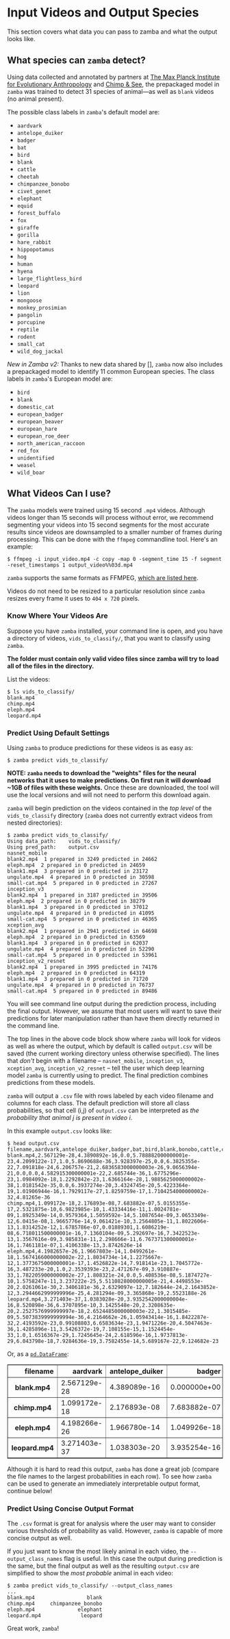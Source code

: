 # Input Videos and Output Species

This section covers what data you can pass to zamba and what the output looks like.

## What species can `zamba` detect?

Using data collected and annotated by partners at [The Max Planck Institute for
Evolutionary Anthropology](https://www.eva.mpg.de/index.html) and [Chimp &
See](https://www.chimpandsee.org/), the prepackaged model in `zamba` was
trained to detect 31 species of animal––as well as `blank` videos (no animal
present).

The possible class labels in `zamba`'s default model are:

* `aardvark`
* `antelope_duiker`
* `badger`
* `bat`
* `bird`
* `blank`
* `cattle`
* `cheetah`
* `chimpanzee_bonobo`
* `civet_genet`
* `elephant`
* `equid`
* `forest_buffalo`
* `fox`
* `giraffe`
* `gorilla`
* `hare_rabbit`
* `hippopotamus`
* `hog`
* `human`
* `hyena`
* `large_flightless_bird`
* `leopard`
* `lion`
* `mongoose`
* `monkey_prosimian`
* `pangolin`
* `porcupine`
* `reptile`
* `rodent`
* `small_cat`
* `wild_dog_jackal`

*New in Zamba v2:* Thanks to new data shared by [<SOURCE>], `zamba` now also includes a prepackaged model to identify 11 common European species. The class labels in `zamba`'s European model are:

* `bird`
* `blank`
* `domestic_cat`
* `european_badger`
* `european_beaver`
* `european_hare`
* `european_roe_deer`
* `north_american_raccoon`
* `red_fox`
* `unidentified`
* `weasel`
* `wild_boar`

## What Videos Can I use?

The `zamba` models were trained using 15 second `.mp4` videos. Although videos
longer than 15 seconds will process without error, we recommend segmenting your videos into 15 second segments for the most accurate results since videos are downsampled to a smaller number of frames during processing. This can be done with the `ffmpeg` commandline tool. Here's an example:

```console
$ ffmpeg -i input_video.mp4 -c copy -map 0 -segment_time 15 -f segment -reset_timestamps 1 output_video%%03d.mp4
```

`zamba` supports the same formats as FFMPEG, [which are listed here](https://www.ffmpeg.org/general.html#Supported-File-Formats_002c-Codecs-or-Features).

Videos do not need to be resized to a particular resolution since `zamba`
resizes every frame it uses to `404 x 720` pixels.

### Know Where Your Videos Are

Suppose you have `zamba` installed, your command line is open, and you have a
directory of videos, `vids_to_classify/`, that you want to classify using
`zamba`.

**The folder must contain only valid video files since zamba will try to load all of the files in the directory.**

List the videos:

```console
$ ls vids_to_classify/
blank.mp4
chimp.mp4
eleph.mp4
leopard.mp4
```


### Predict Using Default Settings

Using `zamba` to produce predictions for these videos is as easy as:

```console
$ zamba predict vids_to_classify/
```

**NOTE: `zamba` needs to download the "weights" files for the neural networks
that it uses to make predictions. On first run it will download ~1GB of files
with these weights.** Once these are downloaded, the tool will use the local
versions and will not need to perform this download again.

`zamba` will begin prediction on the videos contained in the _top level_ of the
`vids_to_classify` directory (`zamba` does not currently extract videos from
nested directories):

```console
$ zamba predict vids_to_classify/
Using data_path:    vids_to_classify/
Using pred_path:    output.csv
nasnet_mobile
blank2.mp4  1 prepared in 3249 predicted in 24662
eleph.mp4  2 prepared in 0 predicted in 24659
blank1.mp4  3 prepared in 0 predicted in 23172
ungulate.mp4  4 prepared in 0 predicted in 30598
small-cat.mp4  5 prepared in 0 predicted in 27267
inception_v3
blank2.mp4  1 prepared in 3187 predicted in 39506
eleph.mp4  2 prepared in 0 predicted in 38279
blank1.mp4  3 prepared in 0 predicted in 37012
ungulate.mp4  4 prepared in 0 predicted in 41095
small-cat.mp4  5 prepared in 0 predicted in 46365
xception_avg
blank2.mp4  1 prepared in 2941 predicted in 64698
eleph.mp4  2 prepared in 0 predicted in 63569
blank1.mp4  3 prepared in 0 predicted in 62037
ungulate.mp4  4 prepared in 0 predicted in 52290
small-cat.mp4  5 prepared in 0 predicted in 53961
inception_v2_resnet
blank2.mp4  1 prepared in 3995 predicted in 74176
eleph.mp4  2 prepared in 0 predicted in 64319
blank1.mp4  3 prepared in 0 predicted in 71720
ungulate.mp4  4 prepared in 0 predicted in 76737
small-cat.mp4  5 prepared in 0 predicted in 89486
```

You will see command line output during the prediction process, including the
final output. However, we assume that most users will want to save their
predictions for later manipulation rather than have them directly returned 
in the command line.

The top lines in the above code block show where
`zamba` will look for videos as well as where the output, which by default is
called `output.csv` will be saved (the current working directory unless
otherwise specified). The lines that _don't_ begin with a
filename – `nasnet_mobile`, `inception_v3`, `xception_avg`, `inception_v2_resnet` – tell the
user which deep learning model `zamba` is currently using to predict. The final
prediction combines predictions from these models. 

`zamba` will output a `.csv` file with rows
 labeled by each video filename and columns for each class. The default
 prediction will store all
class probabilities, so that cell (i,j) of `output.csv` can be interpreted as
_the probability that animal j is present in video i_.

In this example `output.csv` looks like:

```console
$ head output.csv
filename,aardvark,antelope_duiker,badger,bat,bird,blank,bonobo,cattle,cheetah,chimpanzee,civet_genet,elephant,equid,forest_buffalo,fox,giraffe,gorilla,hare_rabbit,hippopotamus,hog,human,hyena,large_flightless_bird,leopard,lion,mongoose,monkey_or_prosimian,pangolin,porcupine,reptile,rodent,small_cat,wild_dog_jackal
blank.mp4,2.567129e-28,4.3890892e-16,0.0,5.788882000000001e-23,4.2099122e-17,1.0,5.8690688e-36,3.928397e-25,0.0,6.3825355e-22,7.091818e-24,6.206757e-21,2.6836583000000003e-26,9.0656394e-21,0.0,0.0,4.582915300000001e-22,2.685744e-36,1.6775296e-23,1.0984092e-18,1.2292842e-23,1.6366164e-28,1.9885625000000002e-38,1.0181542e-35,0.0,6.3937274e-20,3.4324745e-20,5.4223364e-19,1.01906944e-16,1.7929117e-27,1.8259759e-17,1.7104254000000002e-32,4.81265e-36
chimp.mp4,1.099172e-18,2.176893e-08,7.683882e-07,5.0155355e-17,2.5321875e-10,6.9823985e-10,1.43334416e-11,1.0024781e-09,1.8925349e-14,0.9579364,1.5059592e-14,5.1087654e-09,3.0653349e-12,6.0415e-08,1.9665776e-14,9.061421e-10,3.2564805e-11,1.8022606e-13,1.8314252e-12,1.6785786e-07,0.01889301,1.6086219e-08,6.718011500000001e-16,7.1360104e-09,5.292697e-16,7.3422523e-13,1.3567616e-09,3.985831e-11,2.298666e-11,6.767371300000001e-16,1.7461181e-07,1.4106338e-13,3.8742626e-14
eleph.mp4,4.1982657e-26,1.9667803e-14,1.0499261e-18,1.5674166000000002e-22,1.8034734e-14,1.2275667e-12,1.3773675000000001e-17,1.4526822e-14,7.918141e-23,1.7045772e-16,3.487233e-20,1.0,2.3539393e-23,2.471267e-09,3.910887e-33,1.7822059000000002e-27,1.808321e-24,0.0,5.408536e-08,5.1874727e-10,1.5758247e-11,3.237222e-25,5.5110828000000005e-21,4.4498553e-20,2.0261061e-30,2.3406181e-36,2.6329097e-12,7.182644e-24,2.1643852e-12,3.2944662999999996e-25,4.281294e-09,3.365868e-19,2.5523188e-26
leopard.mp4,3.271403e-37,1.0383028e-20,3.9352542000000004e-16,8.520898e-36,6.3707895e-10,3.1425548e-20,2.3208635e-20,2.2527576999999997e-18,2.6524485000000003e-22,1.3015485e-09,5.5073839999999994e-36,4.2164662e-26,1.05943414e-16,1.8422287e-32,2.4193592e-23,0.99108803,6.6583634e-23,1.9471226e-20,4.5047463e-36,1.4285896e-11,3.5426372e-19,7.108155e-15,1.1524454e-33,1.0,1.6516367e-29,1.7245645e-24,2.618596e-16,1.9737813e-29,6.043798e-18,7.9284636e-19,3.7582455e-14,5.689167e-22,9.124682e-23
```

Or, as a [`pd.DataFrame`](https://pandas.pydata.org/docs/reference/api/pandas.DataFrame.html):

<table border="1" class="dataframe">
  <thead>
    <tr style="text-align: right;">
      <th>filename</th>
      <th>aardvark</th>
      <th>antelope_duiker</th>
      <th>badger</th>
      <th>bat</th>
      <th>bird</th>
      <th>blank</th>
      <th>bonobo</th>
      <th>cattle</th>
      <th>cheetah</th>
      <th>chimpanzee</th>
      <th>civet_genet</th>
      <th>elephant</th>
      <th>equid</th>
      <th>forest_buffalo</th>
      <th>fox</th>
      <th>giraffe</th>
      <th>gorilla</th>
      <th>hare_rabbit</th>
      <th>hippopotamus</th>
      <th>hog</th>
      <th>human</th>
      <th>hyena</th>
      <th>large_flightless_bird</th>
      <th>leopard</th>
      <th>lion</th>
      <th>mongoose</th>
      <th>monkey_or_prosimian</th>
      <th>pangolin</th>
      <th>porcupine</th>
      <th>reptile</th>
      <th>rodent</th>
      <th>small_cat</th>
      <th>wild_dog_jackal</th>
    </tr>
  </thead>
  <tbody>
    <tr>
      <th>blank.mp4</th>
      <td>2.567129e-28</td>
      <td>4.389089e-16</td>
      <td>0.000000e+00</td>
      <td>5.788882e-23</td>
      <td>4.209912e-17</td>
      <td>1.000000e+00</td>
      <td>5.869069e-36</td>
      <td>3.928397e-25</td>
      <td>0.000000e+00</td>
      <td>6.382536e-22</td>
      <td>7.091818e-24</td>
      <td>6.206757e-21</td>
      <td>2.683658e-26</td>
      <td>9.065639e-21</td>
      <td>0.000000e+00</td>
      <td>0.000000e+00</td>
      <td>4.582915e-22</td>
      <td>2.685744e-36</td>
      <td>1.677530e-23</td>
      <td>1.098409e-18</td>
      <td>1.229284e-23</td>
      <td>1.636616e-28</td>
      <td>1.988563e-38</td>
      <td>1.018154e-35</td>
      <td>0.000000e+00</td>
      <td>6.393727e-20</td>
      <td>3.432474e-20</td>
      <td>5.422336e-19</td>
      <td>1.019069e-16</td>
      <td>1.792912e-27</td>
      <td>1.825976e-17</td>
      <td>1.710425e-32</td>
      <td>4.812650e-36</td>
    </tr>
    <tr>
      <th>chimp.mp4</th>
      <td>1.099172e-18</td>
      <td>2.176893e-08</td>
      <td>7.683882e-07</td>
      <td>5.015536e-17</td>
      <td>2.532187e-10</td>
      <td>6.982399e-10</td>
      <td>1.433344e-11</td>
      <td>1.002478e-09</td>
      <td>1.892535e-14</td>
      <td>9.579364e-01</td>
      <td>1.505959e-14</td>
      <td>5.108765e-09</td>
      <td>3.065335e-12</td>
      <td>6.041500e-08</td>
      <td>1.966578e-14</td>
      <td>9.061421e-10</td>
      <td>3.256481e-11</td>
      <td>1.802261e-13</td>
      <td>1.831425e-12</td>
      <td>1.678579e-07</td>
      <td>1.889301e-02</td>
      <td>1.608622e-08</td>
      <td>6.718012e-16</td>
      <td>7.136010e-09</td>
      <td>5.292697e-16</td>
      <td>7.342252e-13</td>
      <td>1.356762e-09</td>
      <td>3.985831e-11</td>
      <td>2.298666e-11</td>
      <td>6.767371e-16</td>
      <td>1.746118e-07</td>
      <td>1.410634e-13</td>
      <td>3.874263e-14</td>
    </tr>
    <tr>
      <th>eleph.mp4</th>
      <td>4.198266e-26</td>
      <td>1.966780e-14</td>
      <td>1.049926e-18</td>
      <td>1.567417e-22</td>
      <td>1.803473e-14</td>
      <td>1.227567e-12</td>
      <td>1.377368e-17</td>
      <td>1.452682e-14</td>
      <td>7.918141e-23</td>
      <td>1.704577e-16</td>
      <td>3.487233e-20</td>
      <td>1.000000e+00</td>
      <td>2.353939e-23</td>
      <td>2.471267e-09</td>
      <td>3.910887e-33</td>
      <td>1.782206e-27</td>
      <td>1.808321e-24</td>
      <td>0.000000e+00</td>
      <td>5.408536e-08</td>
      <td>5.187473e-10</td>
      <td>1.575825e-11</td>
      <td>3.237222e-25</td>
      <td>5.511083e-21</td>
      <td>4.449855e-20</td>
      <td>2.026106e-30</td>
      <td>2.340618e-36</td>
      <td>2.632910e-12</td>
      <td>7.182644e-24</td>
      <td>2.164385e-12</td>
      <td>3.294466e-25</td>
      <td>4.281294e-09</td>
      <td>3.365868e-19</td>
      <td>2.552319e-26</td>
    </tr>
    <tr>
      <th>leopard.mp4</th>
      <td>3.271403e-37</td>
      <td>1.038303e-20</td>
      <td>3.935254e-16</td>
      <td>8.520898e-36</td>
      <td>6.370790e-10</td>
      <td>3.142555e-20</td>
      <td>2.320864e-20</td>
      <td>2.252758e-18</td>
      <td>2.652449e-22</td>
      <td>1.301549e-09</td>
      <td>5.507384e-36</td>
      <td>4.216466e-26</td>
      <td>1.059434e-16</td>
      <td>1.842229e-32</td>
      <td>2.419359e-23</td>
      <td>9.910880e-01</td>
      <td>6.658363e-23</td>
      <td>1.947123e-20</td>
      <td>4.504746e-36</td>
      <td>1.428590e-11</td>
      <td>3.542637e-19</td>
      <td>7.108155e-15</td>
      <td>1.152445e-33</td>
      <td>1.000000e+00</td>
      <td>1.651637e-29</td>
      <td>1.724564e-24</td>
      <td>2.618596e-16</td>
      <td>1.973781e-29</td>
      <td>6.043798e-18</td>
      <td>7.928464e-19</td>
      <td>3.758246e-14</td>
      <td>5.689167e-22</td>
      <td>9.124682e-23</td>
    </tr>
  </tbody>
</table>

Although it is hard to read this output, `zamba` has done a great job (compare
the file names to the largest probabilities in each row). To see how `zamba`
can be used to generate an immediately interpretable output format, continue
below!

### Predict Using Concise Output Format

The `.csv` format is great for analysis where the user may want to consider
various thresholds of probability as valid. However, `zamba` is capable of
more concise output as well.

If you just want to know the most likely animal in each video, the
`--output_class_names` flag is useful. In this case the output during
prediction is the same, but the final output as well as the resulting `output.csv`
are simplified to show the _most probable_ animal in each video:

```console
$ zamba predict vids_to_classify/ --output_class_names
...
blank.mp4                 blank
chimp.mp4     chimpanzee_bonobo
eleph.mp4              elephant
leopard.mp4             leopard
```

Great work, `zamba`!

